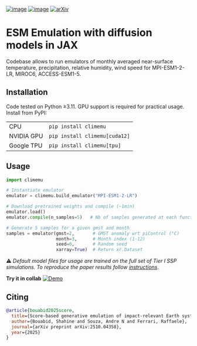 [![image](https://github.com/shahineb/climemu/actions/workflows/ci.yml/badge.svg)](https://github.com/shahineb/climemu/actions/workflows/ci.yml)
[![image](https://img.shields.io/pypi/v/climemu)](https://pypi.org/project/climemu/)
[![arXiv](https://img.shields.io/badge/arXiv-2510.04358-b31b1b.svg)](https://arxiv.org/abs/2510.04358)

# ESM Emulation with diffusion models in JAX

Codebase allows to run emulators of monthly averaged near-surface temperature, precipitation, relative humidity, wind speed for MPI-ESM1-2-LR, MIROC6, ACCESS-ESM1-5.

## Installation

Code tested on Python ≥3.11. GPU support is required for practical usage. Install from PyPI:

<table>
  <tr><td>CPU</td><td><code>pip install climemu</code></td></tr>
  <tr><td>NVIDIA GPU</td><td><code>pip install climemu[cuda12]</code></td></tr>
  <tr><td>Google TPU</td><td><code>pip install climemu[tpu]</code></td></tr>
</table>


## Usage
```python
import climemu

# Instantiate emulator
emulator = climemu.build_emulator("MPI-ESM1-2-LR")

# Download pretrained weights and compile (~1min)
emulator.load()
emulator.compile(n_samples=5)   # Nb of samples generated at each function call

# Generate 5 samples for a given gmst and month
samples = emulator(gmst=2,       # GMST anomaly wrt piControl (°C)
                   month=3,      # Month index (1-12)
                   seed=0,       # Random seed
                   xarray=True)  # Return xr.Dataset
```
:warning: _Default model files for usage are trained on the full set of Tier I SSP simulations. To reproduce the paper results follow [instructions](paper/README.md)_.

__Try it in collab__ [![Demo](https://colab.research.google.com/assets/colab-badge.svg)](https://colab.research.google.com/github/shahineb/climemu/blob/main/examples/collab-demo.ipynb)



## Citing
```bibtex
@article{bouabid2025score,
  title={Score-based generative emulation of impact-relevant Earth system model outputs},
  author={Bouabid, Shahine and Souza, Andre N and Ferrari, Raffaele},
  journal={arXiv preprint arXiv:2510.04358},
  year={2025}
}
```